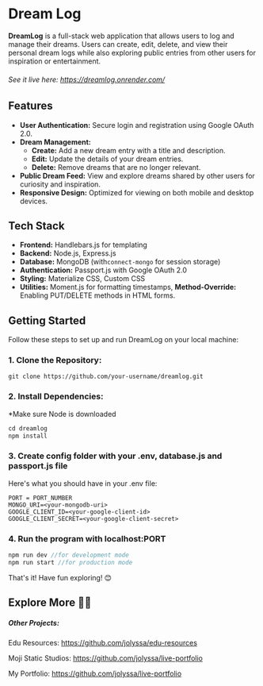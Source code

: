# Dream Log

**DreamLog** is a full-stack web application that allows users to log and manage their dreams. Users can create, edit, delete, and view their personal dream logs while also exploring public entries from other users for inspiration or entertainment.

###### See it live here: https://dreamlog.onrender.com/

## **Features**

* **User Authentication:** Secure login and registration using Google OAuth 2.0.
* **Dream Management:**
  * **Create:** Add a new dream entry with a title and description.
  * **Edit:** Update the details of your dream entries.
  * **Delete:** Remove dreams that are no longer relevant.
* **Public Dream Feed:** View and explore dreams shared by other users for curiosity and inspiration.
* **Responsive Design:** Optimized for viewing on both mobile and desktop devices.

## **Tech Stack**

* **Frontend:** Handlebars.js for templating
* **Backend:** Node.js, Express.js
* **Database:** MongoDB (with`connect-mongo` for session storage)
* **Authentication:** Passport.js with Google OAuth 2.0
* **Styling:** Materialize CSS, Custom CSS
* **Utilities:** Moment.js for formatting timestamps, **Method-Override:** Enabling PUT/DELETE methods in HTML forms.

## **Getting Started**

Follow these steps to set up and run DreamLog on your local machine:

### **1. Clone the Repository:**

`git clone https://github.com/your-username/dreamlog.git`

### 2. Install Dependencies:

*Make sure Node is downloaded

```js
cd dreamlog  
npm install
```

### 3. Create config folder with your .env, database.js and passport.js file

Here's what you should have in your .env file:

```env
PORT = PORT_NUMBER
MONGO_URI=<your-mongodb-uri>
GOOGLE_CLIENT_ID=<your-google-client-id>
GOOGLE_CLIENT_SECRET=<your-google-client-secret>
```

### 4. Run the program with localhost:PORT

```js
npm run dev //for development mode
npm run start //for production mode
```



That's it! Have fun exploring! 😊


## Explore More 🚀🌠

##### Other Projects:

Edu Resources: https://github.com/jolyssa/edu-resources

Moji Static Studios: https://github.com/jolyssa/live-portfolio

My Portfolio: https://github.com/jolyssa/live-portfolio

